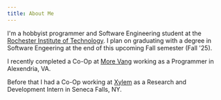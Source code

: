```yaml
---
title: About Me
---
```


I'm a hobbyist programmer and Software Engineering student at the [Rochester
Institute of Technology](https://rit.edu). I plan on graduating with a degree in
Software Engeering at the end of this upcoming Fall semester (Fall '25).

I recently completed a Co-Op at [More Vang](https://morevang.com/) working as a
Programmer in Alexendria, VA.

Before that I had a Co-Op working at [Xylem](https://www.xylem.com/) as a
Research and Development Intern in Seneca Falls, NY.

